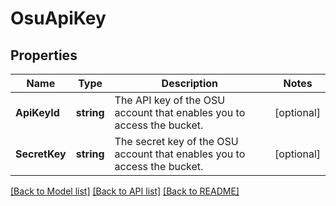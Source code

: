# OsuApiKey

## Properties

Name | Type | Description | Notes
------------ | ------------- | ------------- | -------------
**ApiKeyId** | **string** | The API key of the OSU account that enables you to access the bucket. | [optional] 
**SecretKey** | **string** | The secret key of the OSU account that enables you to access the bucket. | [optional] 

[[Back to Model list]](../README.md#documentation-for-models) [[Back to API list]](../README.md#documentation-for-api-endpoints) [[Back to README]](../README.md)


